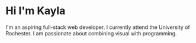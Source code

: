 # Hi I'm Kayla
I'm an aspiring full-stack web developer. I currently attend the University of Rochester. I am passionate about combining visual with programming.


